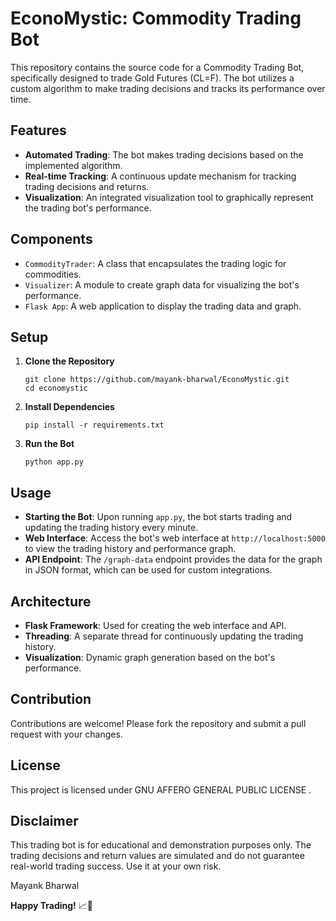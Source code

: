 # EconoMystic: Commodity Trading Bot

This repository contains the source code for a Commodity Trading Bot, specifically designed to trade Gold Futures (CL=F). The bot utilizes a custom algorithm to make trading decisions and tracks its performance over time.

## Features

- **Automated Trading**: The bot makes trading decisions based on the implemented algorithm.
- **Real-time Tracking**: A continuous update mechanism for tracking trading decisions and returns.
- **Visualization**: An integrated visualization tool to graphically represent the trading bot's performance.

## Components

- `CommodityTrader`: A class that encapsulates the trading logic for commodities.
- `Visualizer`: A module to create graph data for visualizing the bot's performance.
- `Flask App`: A web application to display the trading data and graph.

## Setup

1. **Clone the Repository**
   ```
   git clone https://github.com/mayank-bharwal/EconoMystic.git
   cd economystic
   ```

2. **Install Dependencies**
   ```
   pip install -r requirements.txt
   ```

3. **Run the Bot**
   ```
   python app.py
   ```

## Usage

- **Starting the Bot**: Upon running `app.py`, the bot starts trading and updating the trading history every minute.
- **Web Interface**: Access the bot's web interface at `http://localhost:5000` to view the trading history and performance graph.
- **API Endpoint**: The `/graph-data` endpoint provides the data for the graph in JSON format, which can be used for custom integrations.

## Architecture

- **Flask Framework**: Used for creating the web interface and API.
- **Threading**: A separate thread for continuously updating the trading history.
- **Visualization**: Dynamic graph generation based on the bot's performance.

## Contribution

Contributions are welcome! Please fork the repository and submit a pull request with your changes.

## License

This project is licensed under GNU AFFERO GENERAL PUBLIC LICENSE [](LICENSE).

## Disclaimer

This trading bot is for educational and demonstration purposes only. The trading decisions and return values are simulated and do not guarantee real-world trading success. Use it at your own risk.

Mayank Bharwal

**Happy Trading!** 📈🤖
